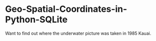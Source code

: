 # Geo-Spatial-Coordinates-in-Python-SQLite
Want to find out where the underwater picture was taken in 1985 Kauai.
